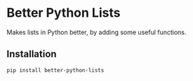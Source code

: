 # Better Python Lists

Makes lists in Python better, by adding some useful functions.

## Installation

`pip install better-python-lists`
